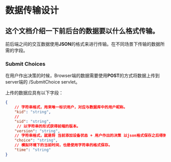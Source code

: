# 数据传输设计
## 这个文档介绍一下前后台的数据要以什么格式传输。

前后端之间的交互数据使用**JSON**的格式来进行传输。在不同场景下传输的数据所需的字段。

### Submit Choices

在用户作出决策的时候，Browser端的数据需要使用**POST**的方式将数据上传到server端的 /SubmitChoice servlet。

上传的数据应具有以下字段：
```json
{
    // 字符串格式，用来唯一标识用户，对应与数据库中的用户昵称。
    "kid": "string",
    // 
    "sid": "string",
     // 以字符串的形式获得前端的版本。 
    "version": "string",
    // 字符串格式，就是将 当前添加设备状态 + 用户作出的决策 以json格式保存之后得到的字符串。(JSON.stringify)
    "choice": "string",
    // 模拟环境下的当前时间，也是使用字符串的格式保存。 
    "time": "string" 
}

```